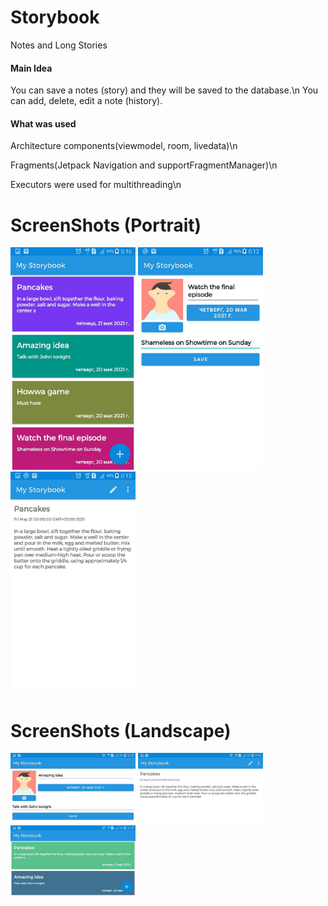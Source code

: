 # Storybook
Notes and Long Stories

#### Main Idea
You can save a notes (story) and they will be saved to the database.\n
You can add, delete, edit a note (history). 

#### What was used 
Architecture components(viewmodel, room, livedata)\n

Fragments(Jetpack Navigation and supportFragmentManager)\n

Executors were used for multithreading\n

# ScreenShots (Portrait)
<a href="url"><img src="https://github.com/johnzieman/Storybook/blob/main/screenshots/photo_2021-05-20_00-17-24.jpg" width="200" ></a>
<a href="url"><img src="https://github.com/johnzieman/Storybook/blob/main/screenshots/photo_2021-05-20_00-17-26.jpg" width="200" ></a>
<a href="url"><img src="https://github.com/johnzieman/Storybook/blob/main/screenshots/photo_2021-05-20_00-17-35.jpg" width="200" ></a>

# ScreenShots (Landscape)
<a href="url"><img src="https://github.com/johnzieman/Storybook/blob/main/screenshots/photo_2021-05-20_00-19-07.jpg" width="200" ></a>
<a href="url"><img src="https://github.com/johnzieman/Storybook/blob/main/screenshots/photo_2021-05-20_00-19-08.jpg" width="200" ></a>
<a href="url"><img src="https://github.com/johnzieman/Storybook/blob/main/screenshots/photo_2021-05-20_00-19-10.jpg" width="200" ></a>
